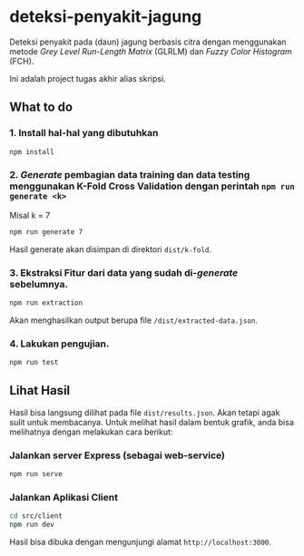 # deteksi-penyakit-jagung
Deteksi penyakit pada (daun) jagung berbasis citra dengan menggunakan metode *Grey Level Run-Length Matrix* (GLRLM) dan *Fuzzy Color Histogram* (FCH).

Ini adalah project tugas akhir alias skripsi.

## What to do

### 1. Install hal-hal yang dibutuhkan
```bash
npm install
```

### 2. *Generate* pembagian data training dan data testing menggunakan K-Fold Cross Validation dengan perintah `npm run generate <k>`

Misal k = 7

```bash
npm run generate 7
```

Hasil generate akan disimpan di direktori `dist/k-fold`.

### 3. Ekstraksi Fitur dari data yang sudah di-*generate* sebelumnya.

```bash
npm run extraction
```
Akan menghasilkan output berupa file `/dist/extracted-data.json`.

### 4. Lakukan pengujian.

```bash
npm run test
```

## Lihat Hasil
Hasil bisa langsung dilihat pada file `dist/results.json`. Akan tetapi agak sulit untuk membacanya. Untuk melihat hasil dalam bentuk grafik, anda bisa melihatnya dengan melakukan cara berikut:

### Jalankan server Express (sebagai web-service)

```bash
npm run serve
```

### Jalankan Aplikasi Client

```bash
cd src/client
npm run dev
```

Hasil bisa dibuka dengan mengunjungi alamat `http://localhost:3000`.
